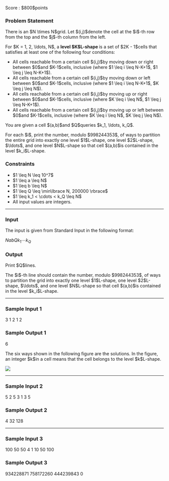 
<div>

<span>

<span>

<p>
Score : $800$points
</p>

<div>

<section>

### **Problem Statement**

<p>
There is an $N \times N$grid. Let $(i,j)$denote the cell at the $i$-th row from the top and the $j$-th column from the left.
</p>

<p>
For $K = 1, 2, \ldots, N$, a 
<strong>
level $K$L-shape
</strong>
is a set of $2K - 1$cells that satisfies at least one of the following four conditions:
</p>

<ul>

<li>
All cells reachable from a certain cell $(i,j)$by moving down or right between $0$and $K-1$cells, inclusive (where $1 \leq i \leq N-K+1$, $1 \leq j \leq N-K+1$).
</li>

<li>
All cells reachable from a certain cell $(i,j)$by moving down or left between $0$and $K-1$cells, inclusive (where $1 \leq i \leq N-K+1$, $K \leq j \leq N$).
</li>

<li>
All cells reachable from a certain cell $(i,j)$by moving up or right between $0$and $K-1$cells, inclusive (where $K \leq i \leq N$, $1 \leq j \leq N-K+1$).
</li>

<li>
All cells reachable from a certain cell $(i,j)$by moving up or left between $0$and $K-1$cells, inclusive (where $K \leq i \leq N$, $K \leq j \leq N$).
</li>

</ul>

<p>
You are given a cell $(a,b)$and $Q$queries $k_1, \ldots, k_Q$.
</p>

<p>
For each $i$, print the number, modulo $998244353$, of ways to partition the entire grid into exactly one level $1$L-shape, one level $2$L-shape, $\ldots$, and one level $N$L-shape so that cell $(a,b)$is contained in the level $k_i$L-shape.
</p>

</section>

</div>

<div>

<section>

### **Constraints**

<ul>

<li>
$1 \leq N \leq 10^7$
</li>

<li>
$1 \leq a \leq N$
</li>

<li>
$1 \leq b \leq N$
</li>

<li>
$1 \leq Q \leq \min\lbrace N, 200000 \rbrace$
</li>

<li>
$1 \leq k_1 < \cdots < k_Q \leq N$
</li>

<li>
All input values are integers.
</li>

</ul>

</section>

</div>

---

<div>

<div>

<section>

### **Input**

<p>
The input is given from Standard Input in the following format:
</p>

<div>

$N$$a$$b$$Q$$k_1$$\cdots$$k_Q$
</div>

</section>

</div>

<div>

<section>

### **Output**

<p>
Print $Q$lines.
</p>

<p>
The $i$-th line should contain the number, modulo $998244353$, of ways to partition the grid into exactly one level $1$L-shape, one level $2$L-shape, $\ldots$, and one level $N$L-shape so that cell $(a,b)$is contained in the level $k_i$L-shape.
</p>

</section>

</div>

</div>

---

<div>

<section>

### **Sample Input 1**

<div>

3 1 2
1
2

</div>

</section>

</div>

<div>

<section>

### **Sample Output 1**

<div>

6

</div>

<p>
The six ways shown in the following figure are the solutions. In the figure, an integer $k$in a cell means that the cell belongs to the level $k$L-shape.
</p>

<p>

<img src="https://img.atcoder.jp/arc190/d853bd693f0d3848c725803512dc382a.png">

</img>

</p>

</section>

</div>

---

<div>

<section>

### **Sample Input 2**

<div>

5 2 5
3
1 3 5

</div>

</section>

</div>

<div>

<section>

### **Sample Output 2**

<div>

4
32
128

</div>

</section>

</div>

---

<div>

<section>

### **Sample Input 3**

<div>

100 50 50
4
1 10 50 100

</div>

</section>

</div>

<div>

<section>

### **Sample Output 3**

<div>

934228871
758172260
444239843
0

</div>

</section>

</div>

</span>

</span>

</div>
